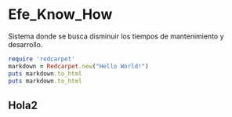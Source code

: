 # Efe_Know_How
Sistema donde se busca disminuir los tiempos de mantenimiento y desarrollo.
```ruby
require 'redcarpet'
markdown = Redcarpet.new("Hello World!")
puts markdown.to_html
puts markdown.to_html
```


## Hola2
